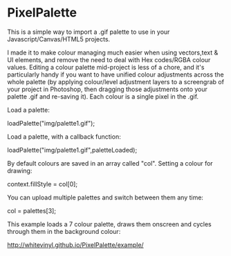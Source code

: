PixelPalette
============

This is a simple way to import a .gif palette to use in your Javascript/Canvas/HTML5 projects.


I made it to make colour managing much easier when using vectors,text & UI elements, and remove the need to deal with Hex codes/RGBA colour values.
Editing a colour palette mid-project is less of a chore, and it's particularly handy if you want to have unified colour adjustments across the whole palette (by applying colour/level adjustment layers to a screengrab of your project in Photoshop, then dragging those adjustments onto your palette .gif and re-saving it).
Each colour is a single pixel in the .gif.


Load a palette:

   loadPalette("img/palette1.gif");


Load a palette, with a callback function:

   loadPalette("img/palette1.gif",paletteLoaded);


By default colours are saved in an array called "col".
Setting a colour for drawing:

   context.fillStyle = col[0];


You can upload multiple palettes and switch between them any time:

   col = palettes[3];


This example loads a 7 colour palette, draws them onscreen and cycles through them in the background colour:

http://whitevinyl.github.io/PixelPalette/example/
